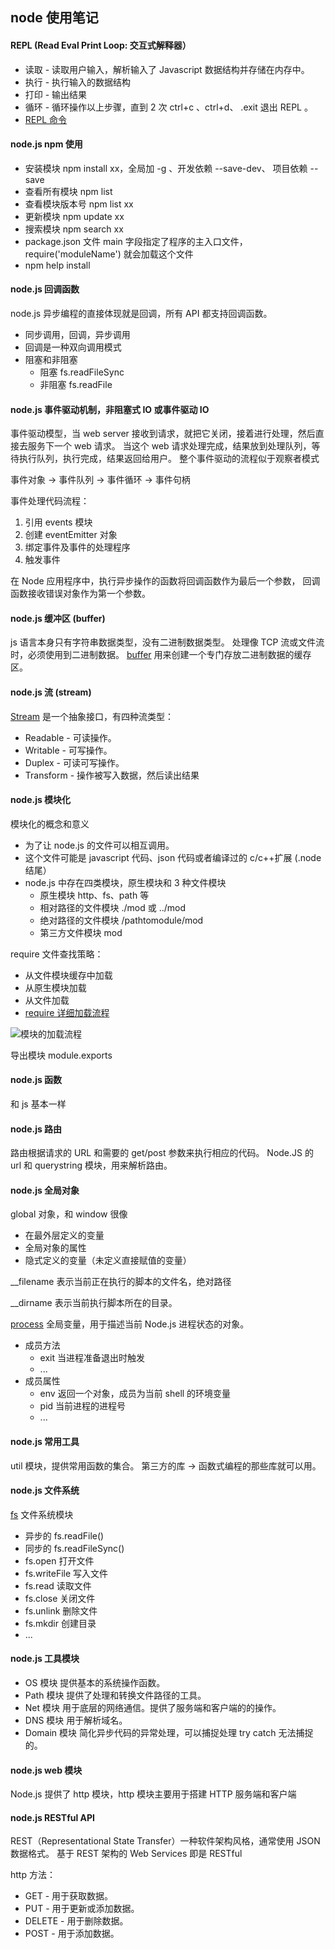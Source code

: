 ## node 使用笔记

#### REPL (Read Eval Print Loop: 交互式解释器）

- 读取 - 读取用户输入，解析输入了 Javascript 数据结构并存储在内存中。
- 执行 - 执行输入的数据结构
- 打印 - 输出结果
- 循环 - 循环操作以上步骤，直到 2 次 ctrl+c 、ctrl+d、 .exit  退出 REPL 。
- [REPL 命令](http://www.runoob.com/nodejs/nodejs-repl.html)

#### node.js npm 使用

- 安装模块 npm install xx，全局加 -g 、开发依赖 --save-dev、 项目依赖 --save
- 查看所有模块 npm list
- 查看模块版本号 npm list xx
- 更新模块 npm update xx
- 搜索模块 npm search xx
- package.json 文件 main 字段指定了程序的主入口文件，require('moduleName') 就会加载这个文件
- npm help install

#### node.js 回调函数

node.js 异步编程的直接体现就是回调，所有 API 都支持回调函数。
- 同步调用，回调，异步调用
- 回调是一种双向调用模式
- 阻塞和非阻塞
  - 阻塞 fs.readFileSync
  - 非阻塞 fs.readFile

#### node.js 事件驱动机制，非阻塞式 IO 或事件驱动 IO

事件驱动模型，当 web server 接收到请求，就把它关闭，接着进行处理，然后直接去服务下一个 web 请求。
当这个 web 请求处理完成，结果放到处理队列，等待执行队列，执行完成，结果返回给用户。
整个事件驱动的流程似于观察者模式

事件对象 -> 事件队列 -> 事件循环 -> 事件句柄

事件处理代码流程：
1. 引用 events 模块
2. 创建 eventEmitter 对象
3. 绑定事件及事件的处理程序
4. 触发事件

在 Node 应用程序中，执行异步操作的函数将回调函数作为最后一个参数， 回调函数接收错误对象作为第一个参数。

#### node.js 缓冲区 (buffer)

js 语言本身只有字符串数据类型，没有二进制数据类型。
处理像 TCP 流或文件流时，必须使用到二进制数据。
[buffer](http://www.runoob.com/nodejs/nodejs-buffer.html) 用来创建一个专门存放二进制数据的缓存区。

#### node.js 流 (stream)

[Stream](http://www.runoob.com/nodejs/nodejs-stream.html) 是一个抽象接口，有四种流类型：

- Readable - 可读操作。
- Writable - 可写操作。
- Duplex - 可读可写操作。
- Transform - 操作被写入数据，然后读出结果

#### node.js 模块化

模块化的概念和意义
- 为了让 node.js 的文件可以相互调用。
- 这个文件可能是 javascript 代码、json 代码或者编译过的 c/c++扩展 (.node 结尾）
- node.js 中存在四类模块，原生模块和 3 种文件模块
  * 原生模块 http、fs、path 等
  * 相对路径的文件模块 ./mod 或 ../mod
  * 绝对路径的文件模块 /pathtomodule/mod
  * 第三方文件模块 mod

require 文件查找策略：
- 从文件模块缓存中加载
- 从原生模块加载
- 从文件加载
- [require 详细加载流程](http://www.runoob.com/nodejs/nodejs-module-system.html)

![模块的加载流程](http://www.runoob.com/wp-content/uploads/2014/03/nodejs-require.jpg)

导出模块 module.exports

#### node.js 函数

和 js 基本一样

#### node.js 路由

路由根据请求的 URL 和需要的 get/post 参数来执行相应的代码。
Node.JS 的 url 和 querystring 模块，用来解析路由。

#### node.js 全局对象

global 对象，和 window 很像
- 在最外层定义的变量
- 全局对象的属性
- 隐式定义的变量（未定义直接赋值的变量）

__filename 表示当前正在执行的脚本的文件名，绝对路径

__dirname 表示当前执行脚本所在的目录。

[process](http://www.runoob.com/nodejs/nodejs-global-object.html) 全局变量，用于描述当前 Node.js 进程状态的对象。
- 成员方法
  * exit 当进程准备退出时触发
  *   ...
- 成员属性 
  * env 返回一个对象，成员为当前 shell 的环境变量
  * pid 当前进程的进程号
  * ...

#### node.js 常用工具

util 模块，提供常用函数的集合。
第三方的库 -> 函数式编程的那些库就可以用。

#### node.js 文件系统

[fs](http://www.runoob.com/nodejs/nodejs-fs.html) 文件系统模块
- 异步的 fs.readFile() 
- 同步的 fs.readFileSync()
- fs.open 打开文件
- fs.writeFile 写入文件
- fs.read 读取文件
- fs.close 关闭文件
- fs.unlink 删除文件
- fs.mkdir 创建目录
- ...

#### node.js 工具模块

-	OS 模块 提供基本的系统操作函数。
-	Path 模块 提供了处理和转换文件路径的工具。
-	Net 模块 用于底层的网络通信。提供了服务端和客户端的的操作。
-	DNS 模块 用于解析域名。
-	Domain 模块 简化异步代码的异常处理，可以捕捉处理 try catch 无法捕捉的。

#### node.js web 模块

Node.js 提供了 http 模块，http 模块主要用于搭建 HTTP 服务端和客户端

#### node.js RESTful API

REST（Representational State Transfer）一种软件架构风格，通常使用 JSON 数据格式。
基于 REST 架构的 Web Services 即是 RESTful

http 方法：

- GET - 用于获取数据。
- PUT - 用于更新或添加数据。
- DELETE - 用于删除数据。
- POST - 用于添加数据。
